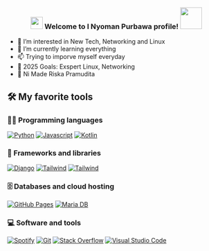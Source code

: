 <h3 align="center">
<img src="https://media.giphy.com/media/hvRJCLFzcasrR4ia7z/giphy.gif" width="28">
Welcome to I Nyoman Purbawa profile! <img src="https://media.giphy.com/media/12oufCB0MyZ1Go/giphy.gif" width="50">
</h3>


- 👀 I’m interested in New Tech, Networking and Linux
- 🌱 I’m currently learning everything 
- 📫 Trying to imporve myself everyday
- 🥅 2025 Goals: Exspert Linux, Networking
- 💞️ Ni Made Riska Pramudita


## 🛠️ My favorite tools

### 👨‍💻 Programming languages

<p>
    <a href="#"><img alt="Python" src="https://img.shields.io/badge/Python-3776AB?logo=python&logoColor=fff"></a>
    <a href="#"><img alt="Javascript" src="https://img.shields.io/badge/JavaScript-F7DF1E?logo=javascript&logoColor=000"></a>
    <a href="#"><img alt="Kotlin" src="https://img.shields.io/badge/Kotlin-%237F52FF.svg?logo=kotlin&logoColor=white"></a>
</p>


### 🧰 Frameworks and libraries

<p>
    <a href="#"><img alt="Django" src="https://img.shields.io/badge/Django-%23092E20.svg?logo=django&logoColor=white"></a>
    <a href="#"><img alt="Tailwind" src="https://img.shields.io/badge/Tailwind%20CSS-%2338B2AC.svg?logo=tailwind-css&logoColor=white"></a>
    <a href="#"><img alt="Tailwind" src="https://img.shields.io/badge/Bootstrap-7952B3?logo=bootstrap&logoColor=fff"></a>
</p>


### 🗄️ Databases and cloud hosting

<p>
    <a href="#"><img alt="GitHub Pages" src="https://img.shields.io/badge/GitHub%20Pages-%23327FC7.svg?logo=github&logoColor=white"></a>
    <a href="#"><img alt="Maria DB" src="https://img.shields.io/badge/MariaDB-003545?logo=mariadb&logoColor=white"></a>
</p>



### 💻 Software and tools

<p>
    <a href="#"><img alt="Spotify" src="https://img.shields.io/badge/Spotify-0078d7.svg?logo=spotify&logoColor=white"></a>
    <a href="#"><img alt="Git" src="https://img.shields.io/badge/Git%20-%23F05033.svg?logo=git&logoColor=white"></a>
    <a href="#"><img alt="Stack Overflow" src="https://img.shields.io/badge/-Stack%20Overflow-FE7A16?logo=stack-overflow&logoColor=white"></a>
    <a href="#"><img alt="Visual Studio Code" src="https://img.shields.io/badge/Visual%20Studio%20Code-0078d7.svg?logo=visual-studio-code&logoColor=white"></a>
</p>















